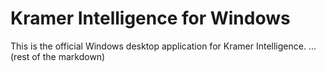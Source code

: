 # Kramer Intelligence for Windows

This is the official Windows desktop application for Kramer Intelligence.
... (rest of the markdown)
